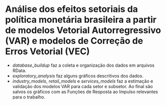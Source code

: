 # Análise dos efeitos setoriais da política monetária brasileira a partir de modelos Vetorial Autorregressivo (VAR) e modelos de Correção de Erros Vetorial (VEC)
- *database_buildup* faz a coleta e organização dos dados em arquivos RData.
- *exploratory_analysis* faz alguns gráficos descritivos dos dados.
- *industry_models*,  *retail_models* e *services_models* faz a estimação e validação dos modelos VAR para cada setor e subsetor. Ao final são salvos os gráficos com as Funções de Resposta ao Impulso relevantes para o trabalho.
